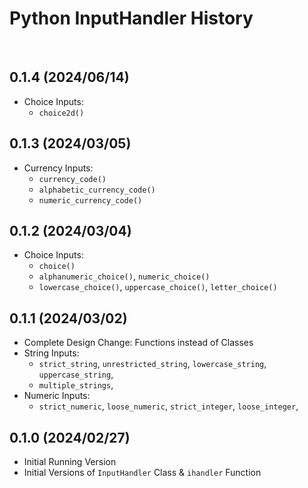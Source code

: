 # Python InputHandler History

<br>

## 0.1.4 (2024/06/14)

- Choice Inputs:
    - `choice2d()`


## 0.1.3 (2024/03/05)

- Currency Inputs:
    - `currency_code()`
    - `alphabetic_currency_code()`
    - `numeric_currency_code()`


## 0.1.2 (2024/03/04)

- Choice Inputs:
    - `choice()`
    - `alphanumeric_choice()`, `numeric_choice()`
    - `lowercase_choice()`, `uppercase_choice()`, `letter_choice()`


## 0.1.1 (2024/03/02)

- Complete Design Change: Functions instead of Classes
- String Inputs:
    - `strict_string`, `unrestricted_string`, `lowercase_string`, `uppercase_string`,
    - `multiple_strings`,
- Numeric Inputs:
    - `strict_numeric`, `loose_numeric`, `strict_integer`, `loose_integer`,


## 0.1.0 (2024/02/27)

- Initial Running Version
- Initial Versions of `InputHandler` Class & `ihandler` Function
